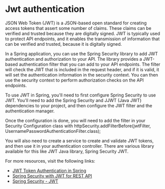 # Jwt authentication

JSON Web Token (JWT) is a JSON-based open standard for creating access tokens that assert some number of claims. These claims can be verified and trusted because they are digitally signed. JWT is typically used to protect API endpoints, and it enables the transmission of information that can be verified and trusted, because it is digitally signed.

In a Spring application, you can use the Spring Security library to add JWT authentication and authorization to your API. The library provides a JWT-based authentication filter that you can add to your API endpoints. The filter will check the JWT that is included in the request header, and if it is valid, it will set the authentication information in the security context. You can then use the security context to perform authorization checks on the API endpoints.

To use JWT in Spring, you'll need to first configure Spring Security to use JWT. You'll need to add the Spring Security and JJWT (Java JWT) dependencies to your project, and then configure the JWT filter and the authentication manager.

Once the configuration is done, you will need to add the filter in your Security Configuration class with httpSecurity.addFilterBefore(jwtFilter, UsernamePasswordAuthenticationFilter.class);

You will also need to create a service to create and validate JWT tokens, and then use it in your authentication controller. There are various library available for this like JWT Java library, Spring Security JWT.

For more resources, visit the following links:

- [JWT Token Authentication in Spring](https://springframework.guru/jwt-authentication-in-spring-microservices-jwt-token/#:~:text=Spring%20Boot%20Microservices%20requires%20authentication,securely%20transmitting%20information%20between%20parties.)
- [Spring Security with JWT for REST API](https://www.toptal.com/spring/spring-security-tutorial)
- [Spring Security - JWT](https://www.tutorialspoint.com/spring_security/spring_security_with_jwt.htm)


